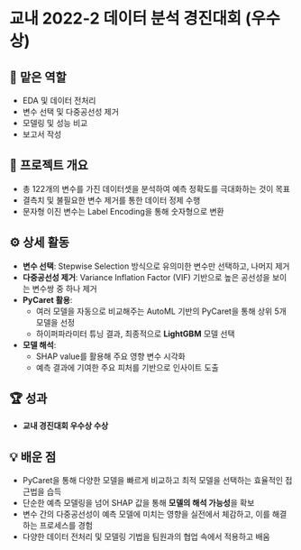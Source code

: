 # 교내 2022-2 데이터 분석 경진대회 (우수상)

## 📌 맡은 역할
- EDA 및 데이터 전처리
- 변수 선택 및 다중공선성 제거
- 모델링 및 성능 비교
- 보고서 작성

## 🧩 프로젝트 개요
- 총 122개의 변수를 가진 데이터셋을 분석하여 예측 정확도를 극대화하는 것이 목표
- 결측치 및 불필요한 변수 제거를 통한 데이터 정제 수행
- 문자형 이진 변수는 Label Encoding을 통해 숫자형으로 변환

## ⚙️ 상세 활동
- **변수 선택**: Stepwise Selection 방식으로 유의미한 변수만 선택하고, 나머지 제거
- **다중공선성 제거**: Variance Inflation Factor (VIF) 기반으로 높은 공선성을 보이는 변수쌍 중 하나 제거
- **PyCaret 활용**:
  - 여러 모델을 자동으로 비교해주는 AutoML 기반의 PyCaret을 통해 상위 5개 모델을 선정
  - 하이퍼파라미터 튜닝 결과, 최종적으로 **LightGBM** 모델 선택
- **모델 해석**:
  - SHAP value를 활용해 주요 영향 변수 시각화
  - 예측 결과에 기여한 주요 피처를 기반으로 인사이트 도출

## 🏆 성과
- **교내 경진대회 우수상 수상**

## 💡 배운 점
- PyCaret을 통해 다양한 모델을 빠르게 비교하고 최적 모델을 선택하는 효율적인 접근법을 습득
- 단순한 예측 모델링을 넘어 SHAP 값을 통해 **모델의 해석 가능성**을 확보
- 변수 간의 다중공선성이 예측 모델에 미치는 영향을 실전에서 체감하고, 이를 해결하는 프로세스를 경험
- 다양한 데이터 전처리 및 모델링 기법을 팀원과의 협업 속에서 적용하고 배움
